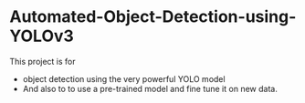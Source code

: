 # Automated-Object-Detection-using-YOLOv3
This project is for 
* object detection using the very powerful YOLO model
* And also to to use a pre-trained model and fine tune it on new data.
